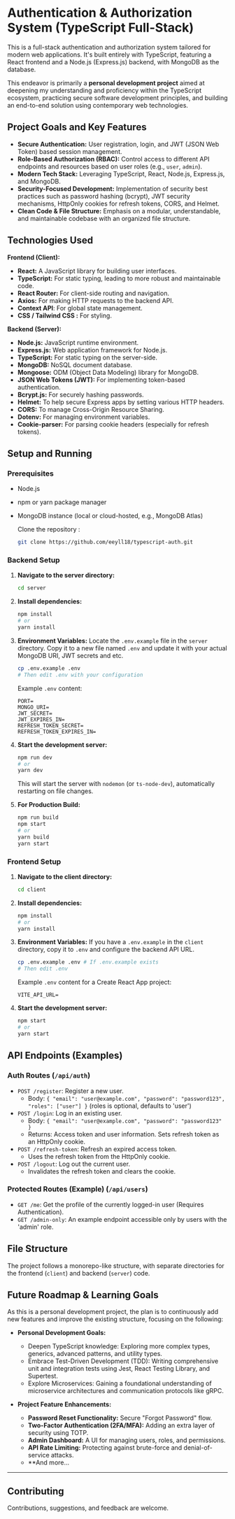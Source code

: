 # Authentication & Authorization System (TypeScript Full-Stack)

This is a full-stack authentication and authorization system tailored for modern web applications.
It's built entirely with TypeScript, featuring a React frontend and a Node.js (Express.js) backend, with MongoDB as the database.

This endeavor is primarily a **personal development project** aimed at deepening my understanding and proficiency within the TypeScript ecosystem, practicing secure software development principles, and building an end-to-end solution using contemporary web technologies.

## Project Goals and Key Features

*   **Secure Authentication:** User registration, login, and JWT (JSON Web Token) based session management.
*   **Role-Based Authorization (RBAC):** Control access to different API endpoints and resources based on user roles (e.g., `user`, `admin`).
*   **Modern Tech Stack:** Leveraging TypeScript, React, Node.js, Express.js, and MongoDB.
*   **Security-Focused Development:** Implementation of security best practices such as password hashing (bcrypt), JWT security mechanisms, HttpOnly cookies for refresh tokens, CORS, and Helmet.
*   **Clean Code & File Structure:** Emphasis on a modular, understandable, and maintainable codebase with an organized file structure.

## Technologies Used

**Frontend (Client):**

*   **React:** A JavaScript library for building user interfaces.
*   **TypeScript:** For static typing, leading to more robust and maintainable code.
*   **React Router:** For client-side routing and navigation.
*   **Axios:** For making HTTP requests to the backend API.
*   **Context API**: For global state management.
*   **CSS / Tailwind CSS :** For styling.

**Backend (Server):**

*   **Node.js:** JavaScript runtime environment.
*   **Express.js:** Web application framework for Node.js.
*   **TypeScript:** For static typing on the server-side.
*   **MongoDB:** NoSQL document database.
*   **Mongoose:** ODM (Object Data Modeling) library for MongoDB.
*   **JSON Web Tokens (JWT):** For implementing token-based authentication.
*   **Bcrypt.js:** For securely hashing passwords.
*   **Helmet:** To help secure Express apps by setting various HTTP headers.
*   **CORS:** To manage Cross-Origin Resource Sharing.
*   **Dotenv:** For managing environment variables.
*   **Cookie-parser:** For parsing cookie headers (especially for refresh tokens).

## Setup and Running

### Prerequisites

*   Node.js 
*   npm or yarn package manager
*   MongoDB instance (local or cloud-hosted, e.g., MongoDB Atlas)

    Clone the repository    :
    ```bash
    git clone https://github.com/eeyll18/typescript-auth.git
    ```

### Backend Setup

1.  **Navigate to the server directory:**
    ```bash
    cd server
    ```
2.  **Install dependencies:**
    ```bash
    npm install
    # or
    yarn install
    ```
3.  **Environment Variables:**
    Locate the `.env.example` file in the `server` directory. Copy it to a new file named `.env` and update it with your actual MongoDB URI, JWT secrets and etc.
    ```bash
    cp .env.example .env
    # Then edit .env with your configuration
    ```
    Example `.env` content:
    ```env
    PORT=
    MONGO_URI=
    JWT_SECRET=
    JWT_EXPIRES_IN=
    REFRESH_TOKEN_SECRET=
    REFRESH_TOKEN_EXPIRES_IN=
    ```
4.  **Start the development server:**
    ```bash
    npm run dev
    # or
    yarn dev
    ```
    This will start the server with `nodemon` (or `ts-node-dev`), automatically restarting on file changes.

5.  **For Production Build:**
    ```bash
    npm run build
    npm start
    # or
    yarn build
    yarn start
    ```

### Frontend Setup

1.  **Navigate to the client directory:**
    ```bash
    cd client
    ```
2.  **Install dependencies:**
    ```bash
    npm install
    # or
    yarn install
    ```
3.  **Environment Variables:**
    If you have a `.env.example` in the `client` directory, copy it to `.env` and configure the backend API URL.
    ```bash
    cp .env.example .env # If .env.example exists
    # Then edit .env
    ```
    Example `.env` content for a Create React App project:
    ```env
    VITE_API_URL=
    ```

4.  **Start the development server:**
    ```bash
    npm start
    # or
    yarn start
    ```

## API Endpoints (Examples)

### Auth Routes (`/api/auth`)

*   `POST /register`: Register a new user.
    *   Body: `{ "email": "user@example.com", "password": "password123", "roles": ["user"] }` (roles is optional, defaults to 'user')
*   `POST /login`: Log in an existing user.
    *   Body: `{ "email": "user@example.com", "password": "password123" }`
    *   Returns: Access token and user information. Sets refresh token as an HttpOnly cookie.
*   `POST /refresh-token`: Refresh an expired access token.
    *   Uses the refresh token from the HttpOnly cookie.
*   `POST /logout`: Log out the current user.
    *   Invalidates the refresh token and clears the cookie.

### Protected Routes (Example) (`/api/users`)

*   `GET /me`: Get the profile of the currently logged-in user (Requires Authentication).
*   `GET /admin-only`: An example endpoint accessible only by users with the 'admin' role.

## File Structure

The project follows a monorepo-like structure, with separate directories for the frontend (`client`) and backend (`server`) code.

## Future Roadmap & Learning Goals

As this is a personal development project, the plan is to continuously add new features and improve the existing structure, focusing on the following:

*   **Personal Development Goals:**
    *   Deepen TypeScript knowledge: Exploring more complex types, generics, advanced patterns, and utility types.
    *   Embrace Test-Driven Development (TDD): Writing comprehensive unit and integration tests using Jest, React Testing Library, and Supertest.
    *   Explore Microservices: Gaining a foundational understanding of microservice architectures and communication protocols like gRPC.

*   **Project Feature Enhancements:**
    *   **Password Reset Functionality:** Secure "Forgot Password" flow.
    *   **Two-Factor Authentication (2FA/MFA):** Adding an extra layer of security using TOTP.
    *   **Admin Dashboard:** A UI for managing users, roles, and permissions.
    *   **API Rate Limiting:** Protecting against brute-force and denial-of-service attacks.
    *   **And more...
---

## Contributing
Contributions, suggestions, and feedback are welcome.